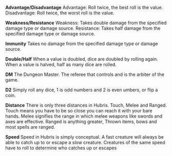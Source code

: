 **Advantage/Disadvantage**
Advantage: Roll twice, the best roll is the value.
Disadvantage: Roll twice, the worst roll is the value.

**Weakness/Resistance**
Weakness: Takes double damage from the specified damage type or damage source.
Resistance: Takes half damage from the specified damage type or damage source.

**Immunity**
Takes no damage from the specified damage type or damage source.

**Double/Half**
When a value is doubled, dice are doubled by rolling again.
When a value is halved, half as many dice are rolled. 

**DM**
The Dungeon Master. The referee that controls and is the arbiter of the game.

**D2**
Simply roll any dice, 1 is odd numbers and 2 is even umbers, or flip a coin.

**Distance** 
There is only three distances in Hubris. Touch, Melee and Ranged. 
Touch means you have to be so close you can reach it with your bare hands.
Melee signifies the range in which melee weapons like swords and axes are effective.
Ranged is anything greater, Thrown items, bows and most spells are ranged. 

**Speed**
Speed in Hubris is simply conceptual. A fast creature will always be able to catch up to or escape a slow creature. Creatures of the same speed have to roll to determine who catches up or escapes